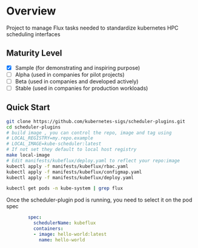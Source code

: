# Overview

Project to manage Flux tasks needed to standardize kubernetes HPC scheduling interfaces

## Maturity Level

<!-- Check one of the values: Sample, Alpha, Beta, GA -->

- [x] Sample (for demonstrating and inspiring purpose)
- [ ] Alpha (used in companies for pilot projects)
- [ ] Beta (used in companies and developed actively)
- [ ] Stable (used in companies for production workloads)

<!-- TODO: write some useful KubeFlux documentation -->

## Quick Start

```bash
git clone https://github.com/kubernetes-sigs/scheduler-plugins.git
cd scheduler-plugins
# build image , you can control the repo, image and tag using 
# LOCAL_REGISTRY=my.repo.example
# LOCAL_IMAGE=kube-scheduler:latest
# If not set they default to local host registry
make local-image
# Edit manifests/kubeflux/deploy.yaml to reflect your repo:image
kubectl apply -f manifests/kubeflux/rbac.yaml
kubectl apply -f manifests/kubeflux/configmap.yaml
kubectl apply -f manifests/kubeflux/deploy.yaml

kubectl get pods -n kube-system | grep flux
```

Once the scheduler-plugin pod is running, you need to select it on the pod spec

```yaml
        spec:
          schedulerName: kubeflux
          containers:
          - image: hello-world:latest
            name: hello-world
```
